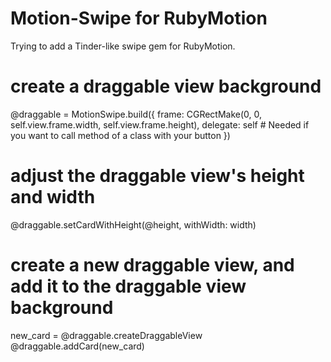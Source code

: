 Motion-Swipe for RubyMotion
====================

Trying to add a Tinder-like swipe gem for RubyMotion.


# create a draggable view background
@draggable = MotionSwipe.build({
  frame: CGRectMake(0, 0, self.view.frame.width, self.view.frame.height),
  delegate: self # Needed if you want to call method of a class with your button
})

# adjust the draggable view's height and width
@draggable.setCardWithHeight(@height, withWidth: width)

# create a new draggable view, and add it to the draggable view background
new_card = @draggable.createDraggableView
@draggable.addCard(new_card)
